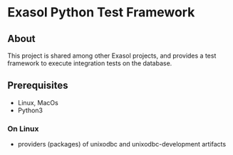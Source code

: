 # Exasol Python Test Framework

## About

This project is shared among other Exasol projects, and provides a test framework to execute integration tests on the database. 


## Prerequisites

* Linux, MacOs
* Python3

### On Linux

 * providers (packages) of unixodbc and unixodbc-development artifacts

